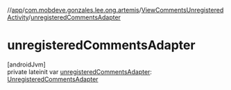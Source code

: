 //[app](../../../index.md)/[com.mobdeve.gonzales.lee.ong.artemis](../index.md)/[ViewCommentsUnregisteredActivity](index.md)/[unregisteredCommentsAdapter](unregistered-comments-adapter.md)

# unregisteredCommentsAdapter

[androidJvm]\
private lateinit var [unregisteredCommentsAdapter](unregistered-comments-adapter.md): [UnregisteredCommentsAdapter](../-unregistered-comments-adapter/index.md)

